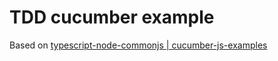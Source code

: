 # TDD cucumber example

Based on [typescript-node-commonjs | cucumber-js-examples](https://github.com/cucumber/cucumber-js-examples/tree/main/examples/typescript-node-commonjs)

